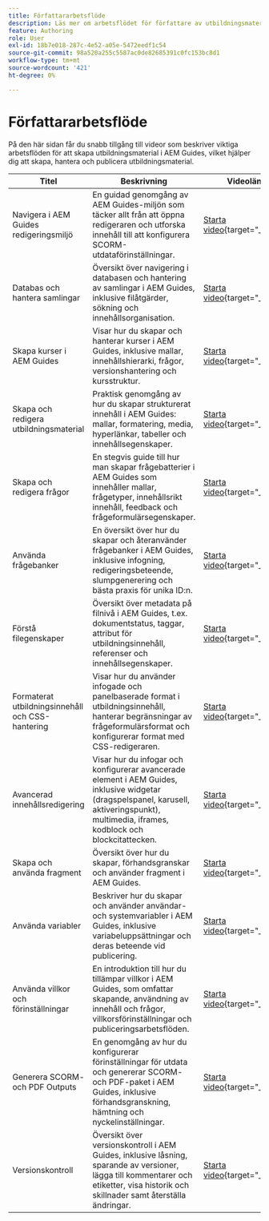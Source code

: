 ```yaml
---
title: Författararbetsflöde
description: Läs mer om arbetsflödet för författare av utbildningsmaterial i Experience Manager Guides.
feature: Authoring
role: User
exl-id: 18b7e018-287c-4e52-a05e-5472eedf1c54
source-git-commit: 98a520a255c5587ac0de82685391c0fc153bc8d1
workflow-type: tm+mt
source-wordcount: '421'
ht-degree: 0%

---
```


# Författararbetsflöde

På den här sidan får du snabb tillgång till videor som beskriver viktiga arbetsflöden för att skapa utbildningsmaterial i AEM Guides, vilket hjälper dig att skapa, hantera och publicera utbildningsmaterial.

| Titel | Beskrivning | Videolänk |
|-------|-------------|------------|
| Navigera i AEM Guides redigeringsmiljö | En guidad genomgång av AEM Guides-miljön som täcker allt från att öppna redigeraren och utforska innehåll till att konfigurera SCORM-utdataförinställningar. | [Starta video](https://video.tv.adobe.com/v/3469540/aem-guides-learning-content){target="_blank"} |
| Databas och hantera samlingar | Översikt över navigering i databasen och hantering av samlingar i AEM Guides, inklusive filåtgärder, sökning och innehållsorganisation. | [Starta video](https://video.tv.adobe.com/v/3469539/learning-content-aem-guides){target="_blank"} |
| Skapa kurser i AEM Guides | Visar hur du skapar och hanterar kurser i AEM Guides, inklusive mallar, innehållshierarki, frågor, versionshantering och kursstruktur. | [Starta video](https://video.tv.adobe.com/v/3469537/aem-guides-learning-content){target="_blank"} |
| Skapa och redigera utbildningsmaterial | Praktisk genomgång av hur du skapar strukturerat innehåll i AEM Guides: mallar, formatering, media, hyperlänkar, tabeller och innehållsegenskaper. | [Starta video](https://video.tv.adobe.com/v/3469535/learning-content-aem-guides){target="_blank"} |
| Skapa och redigera frågor | En stegvis guide till hur man skapar frågebatterier i AEM Guides som innehåller mallar, frågetyper, innehållsrikt innehåll, feedback och frågeformulärsegenskaper. | [Starta video](https://video.tv.adobe.com/v/3469541/aem-guides-learning-content){target="_blank"} |
| Använda frågebanker | En översikt över hur du skapar och återanvänder frågebanker i AEM Guides, inklusive infogning, redigeringsbeteende, slumpgenerering och bästa praxis för unika ID:n. | [Starta video](https://video.tv.adobe.com/v/3469313/aem-guides-learning-content){target="_blank"} |
| Förstå filegenskaper | Översikt över metadata på filnivå i AEM Guides, t.ex. dokumentstatus, taggar, attribut för utbildningsinnehåll, referenser och innehållsegenskaper. | [Starta video](https://video.tv.adobe.com/v/3469538/learning-content-aem-guides){target="_blank"} |
| Formaterat utbildningsinnehåll och CSS-hantering | Visar hur du använder infogade och panelbaserade format i utbildningsinnehåll, hanterar begränsningar av frågeformulärsformat och konfigurerar format med CSS-redigeraren. | [Starta video](https://video.tv.adobe.com/v/3469533/aem-guides-learning-content){target="_blank"} |
| Avancerad innehållsredigering | Visar hur du infogar och konfigurerar avancerade element i AEM Guides, inklusive widgetar (dragspelspanel, karusell, aktiveringspunkt), multimedia, iframes, kodblock och blockcitattecken. | [Starta video](https://video.tv.adobe.com/v/3469531/learning-content-aem-guides){target="_blank"} |
| Skapa och använda fragment | Översikt över hur du skapar, förhandsgranskar och använder fragment i AEM Guides. | [Starta video](https://video.tv.adobe.com/v/3469534/learning-content-aem-guides){target="_blank"} |
| Använda variabler | Beskriver hur du skapar och använder användar- och systemvariabler i AEM Guides, inklusive variabeluppsättningar och deras beteende vid publicering. | [Starta video](https://video.tv.adobe.com/v/3469532/aem-guides-learning-content){target="_blank"} |
| Använda villkor och förinställningar | En introduktion till hur du tillämpar villkor i AEM Guides, som omfattar skapande, användning av innehåll och frågor, villkorsförinställningar och publiceringsarbetsflöden. | [Starta video](https://video.tv.adobe.com/v/3469530/learning-content-aem-guides){target="_blank"} |
| Generera SCORM- och PDF Outputs | En genomgång av hur du konfigurerar förinställningar för utdata och genererar SCORM- och PDF-paket i AEM Guides, inklusive förhandsgranskning, hämtning och nyckelinställningar. | [Starta video](https://video.tv.adobe.com/v/3469529/aem-guides-learning-content){target="_blank"} |
| Versionskontroll | Översikt över versionskontroll i AEM Guides, inklusive låsning, sparande av versioner, lägga till kommentarer och etiketter, visa historik och skillnader samt återställa ändringar. | [Starta video](https://video.tv.adobe.com/v/3469536/aem-guides-learning-content){target="_blank"} |
